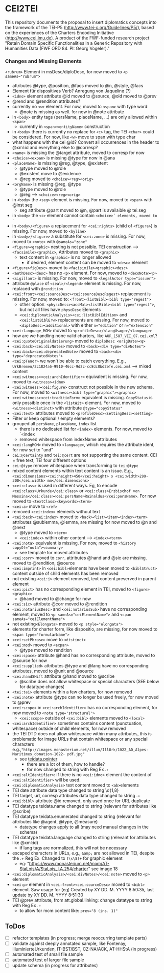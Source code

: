 # CEI2TEI
This repository documents the proposal to insert diplomatics concepts into the framework of the TEI-P5 (http://www.tei-c.org/Guidelines/P5/), based on the experiences of the Charters Encoding Initiative (http://www.cei.lmu.de).
A product of the FWF-funded research project "Retain Domain Specific Functionalities in a Generic Repository with Humanities Data (FWF ORD 84. PI: Georg Vogeler)."

### Changes and Missing Elements
`<rubrum>` Element in msDesc/diploDesc, for now moved to `<p sameAs="rubrum">`
  - attributes @type, @position, @facs moved to @n, @style, @facs
- Element für dispositives Verb? Anregung von Jaqueline (?)
- `<idno>` element attribute @id moved to @source, @old moved to @prev
- @rend and @rendition attributes?
- currently no `<w>` element. For now, moved to `<span>` with type word
    - @note is missing as well. for now in @note attribute
- in `<body>` entity tags (persName, placeName, ...) are only allowed within `<span>`
    - currently in `<span><entityName>` construction
- in `<body>` there is currently no replace for `<c>` tag, the TEI `<char>` could be considered. For now, like `<w>` move to span with type char
- what happens with the cei @id? Convert all occurrences in the header to @xml:id and everything else to @corresp?
- `<name>` is missing the @target attribute, moved to corresp for now
- `<choice><expan>` is missing @type for now in @ana
- `<placeName>` is missing @reg, @type, @existent
    - @type moved to @role
    - @existent move to @evidence
    - @reg moved to `<choice><reg><orig>`
- `<orgName>` is missing @reg, @type
    - @type moved to @role
    - @reg --> `<choice><reg><orig>`
- in `<body>` the `<seg>` element is missing. For now, moved to `<span>` with @inst seg
    - seg attribute @part moved to @n, @part is availaible @ tei:seg
- in `<body>` the `<c>` element cannot contain `<choice>´ elements, moved to `<span type="char">`
- in `<body>/<figure>` a replacement for `<cei:rights>` (child of `<figure>`) is missing. For now, moved to `<byline>`
- in `<body>/<figure>` a substitute for `<cei:zone>` is missing. For now, moved to `<note>` with `@sameAs="zone"`
- `<figure><graphic>` nesting is not possible. TEI construction --> `<facsimile><graphic>`, Attributes moved to `<graphic>`
    - text content in `<graphic>` is no longer allowed
        - if desired, element content can be moved to `<desc>` element
- `<figure>figDesc>` moved to `<facisimile><graphic><desc>`
- `<authDesc><desc>` has no `<p>` element. For now, moved to `<decoNote><p>`
- `<sigillant>` is missing. For now, moved to `<legalActor type="issuer">`
- attribute `@place` of `<seal>/<legend>` element is missing. For now, replaced with `@rendition`
- `<cei:front><cei:sourceDesc><cei:sourceDescRegest>` replacement is missing. For now, moved to: `<front><listBibl><bibl type="regest">`
    - other option: `<physcDesc><accMat><listBibl><bibl type="regest">`, but not all files have `physcDesc` Elements
    - `<cei:diplomaticAnalysis><cei:listBiblEdition>` and `<cei:listBiblErw>` replacements are missing. For now, moved to `<diploDesc><additional>` with either `n="edition"` or `n="extension"`
- `<cei:language_MOM>` moved to `<profileDesc>/<langUsage>/<language>`
- how are we handling none valid charters, like `AUR_1587_VII_07.cei.xml`?
- `<cei:quoteOriginaldatierung>` moved to `diploDesc <origDate><q>`
- `<cei:back><cei:divNotes>` moved to `<back><div type="divNotes">`
- `<cei:back><cei:deprecatedNote>` moved to `<back><div type="deprecatedNotes">`
- `<cei:pTenor>` we won't be able to catch everything. E.g., `UrkBremen/2c1824a6-9910-46cc-9d2c-cc8dc8bd2efe.cei.xml` --> mixed content
- `<cei:witness><cei:archIdentifier>` equivalent is missing. For now, moved to `<witness><idno>`
- `<cei:witness><cei:figure>` construct not possible in the new schema. For now, moved to `<witness><bibl type="graphic"><graphic>`
- `<cei:witness><cei:traditioForm>` equivalent is missing. `CopyStatus` is only possible once in the `<listWit>` element. For now, moved to `<witness><distinct>` with attribute `@type="copyStatus"`
- `<cei:text>` attributes moved to `<profileDesc><settingDesc><setting>`
- Filter or keep optional / empty elements?
- grouped all `persName`, `placeName`, `index` list
    - there is no dedicated list for `<index>` elements. For now, moved to `<list type="index"><item><index
    - removed whitespace from indexName attributes
- `<cei:langMOM>` moved to `<language>`, which requires the attribute ident, for now set to "und"
- `cei:@certainty` and `tei:@cert` are not supporting the same content. CEI = free text, TEI four different options
- `cei:@type` remove whitespace when transforming to `tei:@type`
- mixed content elements within text content is an issue. E.g., `<cei:dimensions><cei:height>450</cei:height> x <cei:width>290-300</cei:width> mm</cei:dimensions>`
- `<cei:class>` is used in different ways. Eg, to encode `<cei:class>Urkunde</cei:class>` or `<cei:class>Erzbischof von Messina</cei:class><cei:persName>Rainaldus</cei:persName>`. For now moved to `<textClass><keywords><term>`
- `<cei:a>` move to `<ref>` 
- removed `<cei:index>` elements without text
- `<cei:back><cei:index>` moved to `<back><list><item><index><term>` attributes @sublemma, @lemma, are missing for now moved to @n and @next
  - @type moved to `<term>`
  - `<cei:index>` within other content --> `<index><term>`
- `<cei:nota>` equivalent is missing. For now, moved to `<history copyOf="nota"><summary>`
  - see template for moved attributes
- `<cei:corr>` moved to `corr`, attributes @hand and @sic are missing, moved to @rendition, @source
- `<cei:imprint>` in `<cei:bibl>`elements have been moved to `<biblStruct>` content outside of child elements has been removed
- not existing `<cei:i>` element removed, text content preserved in parent element
- `<cei:pict>` has no corresponding element in TEI, moved to `<figure><graphic>`
  - @hand moved to @change for now
- `<cei:sic>` attribute @corr moved to @rendition
- `<cei:notariusDesc>` and `<cei:notariusSub>` have no corresponding element, moved to `<p sameAs="ceiElementName">` and `<span sameAs="ceiElementName">`
- not existing`<Elongata>` moved to `<p style="elongata">`
- elements for charter form, like dispositio, are missing, for now moved to `<span type="formularName">`
- `<cei:setPhrase>` move to `<distinct>`
- `<cei:mod>` moved to `<expan>`
  - @type moved to rendition
- `<cei:space>` attribute @hand has no corresponding attribute, moved to @source for now 
- `<cei:supplied>` attributes @type and @lang have no corresponding attributes, moved to @unit and @source
- `<cei:handSHift` attribute @hand moved to @scribe
  - @scribe does not allow whitespace or special characters (SEE below for datatype changes)
- `<tei:tei>` elements within a few charters, for now removed
- `<cei:note>` attribute @type can no longer be used freely, for now moved to @prev
- `<cei:scope>` in `<cei:archIdentifier>` has no corresponding element, for now moved to `<note type='structural'>`
  - `<cei:scope>` outside of `<cei:bibl>` elements moved to `<local>` 
- `<cei:archIdentifier>` sometimes contains content (punctuation, whitespace) outside of child elements, for now removed
- the TEI DTD does not allow whitespace within many attributes, this is problematic for image URLs that contain whitespace or any special characters e.g.,`"http://images.monasterium.net/illum/IllUrk/1022_AD_Alpes-Maritimes_donation-1022- pdf.jpg"`
  - see [teidata.pointer](https://tei-c.org/release/doc/tei-p5-doc/en/html/ref-teidata.pointer.html)
    - there are a lot of them, how to handle?
    - for now changed to string with Reg Ex .+
- `<cei:altIdentifier>`: if there is no `<cei:idno>` element the content of `<cei:altIdentifier>` will be used.
- `<cei:diplomaticAnalysis>` text content moved to `<ab>`elements
- TEI date attribute data type changed to string \d{1,8}
- TEI target, url, corresp attributes data type changed to string .+
- `<cei:bibl>` attribute @id removed, only used once for URL duplicate
- TEI datatype teidata.name changed to string (relevant for attributes like @scribe)
- TEI datatype teidata.enumerated changed to string (relevant for attributes like @agent, @type, @measure)
  - datatype changes apply to all (may need manual changes in the schema)
- TEI datatype teidata.language changed to string (relevant for attributes like @xml:id)
  - if lang tags are normalized, this will not be necessary
- escaped characters in URLs, e.g., `&amp;` are not allowed in TEI, despite the .+ Reg Ex. Changed to `[\s\S]+` for graphic element
  - eg: "https://www.monasterium.net/mom/AT-StaLois/A/StaLois_I.A.254/charter" see image 18
- `<cei:diplomaticAnalysis>/<cei:divNotes>/<cei:note>` moved to `<p>` element
- `<cei:p>` element in `<cei:front><cei:sourceDesc>` moved to `<bibl>` element. Saw usage for (eg) Created by XY DD. M. YYYY 8:50:35, last update by XY DD. M.
  YYYY 8:51:30 
- TEI @prev attribute, from att.global.linking: change datatype to string with Reg Ex .+
  - to allow for mom content like: `prev="8 (ins. 1)"`

## ToDos
- [ ] refactor templates (in progress; merge reoccurring template parts)
- [ ] validate against deeply annotated sample, like Fontenay, IlluminierteUrkunden, IT-BST/BST, CZ-NA/ACK, AT-HHStA (in progress) 
- [ ] automated test of small file sample
- [ ] automated test of larger file sample
- [ ] update schema (in progress for attributes)